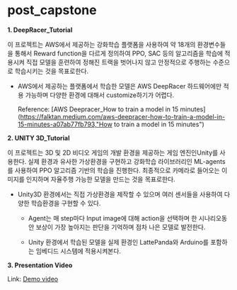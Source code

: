# post_capstone

**1. DeepRacer_Tutorial**

   이 프로젝트는 AWS에서 제공하는 강화학습 플랫폼을 사용하여 약 18개의 환경변수들을 통해서 Reward function을 다르게 정의하여 PPO, SAC 등의 알고리즘을 학습에 적용시켜 직접 모델을 훈련하여 정해진 트랙을 벗어나지 않고 안정적으로 주행하는 수준으로 학습시키는 것을 목표로한다.

- AWS에서 제공하는 플랫폼에서 학습한 모델은 AWS DeepRacer 하드웨어에만 적용 가능하며 다양한 환경에 대해서 customize하기가 어렵다.

   Reference: [AWS Deepracer_How to train a model in 15 minutes](https://falktan.medium.com/aws-deepracer-how-to-train-a-model-in-15-minutes-a07ab77fb793,"How to train a model in 15 minutes")

   

**2. UNITY 3D_Tutorial**

   이 프로젝트는 3D 및 2D 비디오 게임의 개발 환경을 제공하는 게임 엔진인Unity를 사용한다. 실제 환경과 유사한 가상환경을 구현하고 강화학습 라이브러리인 ML-agents를 사용하여 PPO 알고리즘 기반의 학습을 진행한다. 최종적으로 카메라로 들어오는 이미지를 인지하며 자율주행 가능한 모델을 만드는 것을 목표로한다.

- Unity3D 환경에서는 직접 가상환경을 제작할 수 있으며 여러 센서들을 사용하여 다양한 학습환경을 구현할 수 있다.

   - Agent는 매 step마다 Input image에 대해 action을 선택하며 한 시나리오동안 보상이 가장 높아지는 판단을 기억하며 점차 나은 모델로 발전한다.

   - Unity 환경에서 학습된 모델을 실제 환경인 LattePanda와 Arduino를 포함하는 임베디드 시스템에 적용시켜본다.

     

**3. Presentation Video**

   Link: [Demo video](https://www.youtube.com/watch?v=10BTBinHHnM)

   

